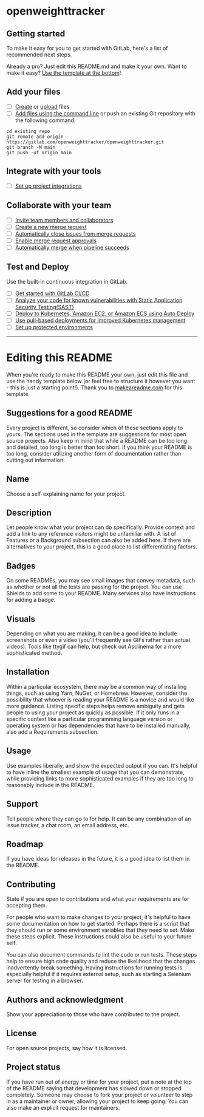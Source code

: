 # openweighttracker



## Getting started

To make it easy for you to get started with GitLab, here's a list of recommended next steps.

Already a pro? Just edit this README.md and make it your own. Want to make it easy? [Use the template at the bottom](#editing-this-readme)!

## Add your files

- [ ] [Create](https://docs.gitlab.com/ee/user/project/repository/web_editor.html#create-a-file) or [upload](https://docs.gitlab.com/ee/user/project/repository/web_editor.html#upload-a-file) files
- [ ] [Add files using the command line](https://docs.gitlab.com/ee/gitlab-basics/add-file.html#add-a-file-using-the-command-line) or push an existing Git repository with the following command:

```
cd existing_repo
git remote add origin https://gitlab.com/openweighttracker/openweighttracker.git
git branch -M main
git push -uf origin main
```

## Integrate with your tools

- [ ] [Set up project integrations](https://gitlab.com/openweighttracker/openweighttracker/-/settings/integrations)

## Collaborate with your team

- [ ] [Invite team members and collaborators](https://docs.gitlab.com/ee/user/project/members/)
- [ ] [Create a new merge request](https://docs.gitlab.com/ee/user/project/merge_requests/creating_merge_requests.html)
- [ ] [Automatically close issues from merge requests](https://docs.gitlab.com/ee/user/project/issues/managing_issues.html#closing-issues-automatically)
- [ ] [Enable merge request approvals](https://docs.gitlab.com/ee/user/project/merge_requests/approvals/)
- [ ] [Automatically merge when pipeline succeeds](https://docs.gitlab.com/ee/user/project/merge_requests/merge_when_pipeline_succeeds.html)

## Test and Deploy

Use the built-in continuous integration in GitLab.

- [ ] [Get started with GitLab CI/CD](https://docs.gitlab.com/ee/ci/quick_start/index.html)
- [ ] [Analyze your code for known vulnerabilities with Static Application Security Testing(SAST)](https://docs.gitlab.com/ee/user/application_security/sast/)
- [ ] [Deploy to Kubernetes, Amazon EC2, or Amazon ECS using Auto Deploy](https://docs.gitlab.com/ee/topics/autodevops/requirements.html)
- [ ] [Use pull-based deployments for improved Kubernetes management](https://docs.gitlab.com/ee/user/clusters/agent/)
- [ ] [Set up protected environments](https://docs.gitlab.com/ee/ci/environments/protected_environments.html)

***

# Editing this README

When you're ready to make this README your own, just edit this file and use the handy template below (or feel free to structure it however you want - this is just a starting point!).  Thank you to [makeareadme.com](https://www.makeareadme.com/) for this template.

## Suggestions for a good README
Every project is different, so consider which of these sections apply to yours. The sections used in the template are suggestions for most open source projects. Also keep in mind that while a README can be too long and detailed, too long is better than too short. If you think your README is too long, consider utilizing another form of documentation rather than cutting out information.

## Name
Choose a self-explaining name for your project.

## Description
Let people know what your project can do specifically. Provide context and add a link to any reference visitors might be unfamiliar with. A list of Features or a Background subsection can also be added here. If there are alternatives to your project, this is a good place to list differentiating factors.

## Badges
On some READMEs, you may see small images that convey metadata, such as whether or not all the tests are passing for the project. You can use Shields to add some to your README. Many services also have instructions for adding a badge.

## Visuals
Depending on what you are making, it can be a good idea to include screenshots or even a video (you'll frequently see GIFs rather than actual videos). Tools like ttygif can help, but check out Asciinema for a more sophisticated method.

## Installation
Within a particular ecosystem, there may be a common way of installing things, such as using Yarn, NuGet, or Homebrew. However, consider the possibility that whoever is reading your README is a novice and would like more guidance. Listing specific steps helps remove ambiguity and gets people to using your project as quickly as possible. If it only runs in a specific context like a particular programming language version or operating system or has dependencies that have to be installed manually, also add a Requirements subsection.

## Usage
Use examples liberally, and show the expected output if you can. It's helpful to have inline the smallest example of usage that you can demonstrate, while providing links to more sophisticated examples if they are too long to reasonably include in the README.

## Support
Tell people where they can go to for help. It can be any combination of an issue tracker, a chat room, an email address, etc.

## Roadmap
If you have ideas for releases in the future, it is a good idea to list them in the README.

## Contributing
State if you are open to contributions and what your requirements are for accepting them.

For people who want to make changes to your project, it's helpful to have some documentation on how to get started. Perhaps there is a script that they should run or some environment variables that they need to set. Make these steps explicit. These instructions could also be useful to your future self.

You can also document commands to lint the code or run tests. These steps help to ensure high code quality and reduce the likelihood that the changes inadvertently break something. Having instructions for running tests is especially helpful if it requires external setup, such as starting a Selenium server for testing in a browser.

## Authors and acknowledgment
Show your appreciation to those who have contributed to the project.

## License
For open source projects, say how it is licensed.

## Project status
If you have run out of energy or time for your project, put a note at the top of the README saying that development has slowed down or stopped completely. Someone may choose to fork your project or volunteer to step in as a maintainer or owner, allowing your project to keep going. You can also make an explicit request for maintainers.
